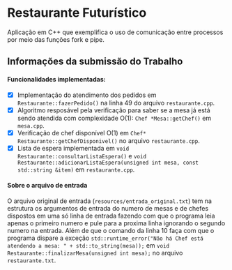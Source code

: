 # Restaurante Futurístico

Aplicação em C++ que exemplifica o uso de comunicação entre processos por meio das funções fork e pipe.

## Informações da submissão do Trabalho

#### Funcionalidades implementadas:
- [x] Implementação do atendimento dos pedidos em ``Restaurante::fazerPedido()`` na linha 49 do arquivo `restaurante.cpp`.
- [x] Algoritmo resposável pela verificação para saber se a mesa já está sendo atendida com complexidade O(1): `Chef *Mesa::getChef()` em `mesa.cpp`.
- [x] Verificação de chef disponível O(1) em `Chef* Restaurante::getChefDisponivel()` no arquivo `restaurante.cpp`.
- [x] Lista de espera implementada em `void Restaurante::consultarListaEspera()` e `void Restaurante::adicionarListaEspera(unsigned int mesa, const std::string &item)` em `restaurante.cpp`.

#### Sobre o arquivo de entrada
O arquivo original de entrada (`resources/entrada_original.txt`) tem na estrutura os argumentos de entrada do numero de mesas e de chefes dispostos em uma só linha de entrada fazendo com que o programa leia apenas o primeiro numero e pule para a proxima linha ignorando o segundo numero na entrada. Além de que o comando da linha 10 faça com que o programa dispare a exceção `std::runtime_error("Não há Chef está atendendo a mesa: " + std::to_string(mesa));` em `void Restaurante::finalizarMesa(unsigned int mesa);` no arquivo `restaurante.txt`.